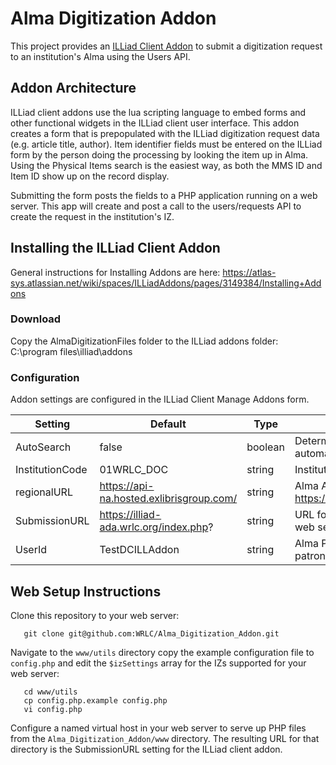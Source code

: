 # Alma Digitization Addon
This project provides an [ILLiad Client Addon](https://atlas-sys.atlassian.net/wiki/spaces/ILLiadAddons/pages/3149440/Client+Addons) to submit a digitization request to an institution's Alma using the Users API.

## Addon Architecture
ILLiad client addons use the lua scripting language to embed forms and other functional widgets in the ILLiad client user interface. This addon creates a form that is prepopulated with the ILLiad digitization request data (e.g. article title, author). Item identifier fields must be entered on the ILLiad form by the person doing the processing by looking the item up in Alma.  Using the Physical Items search is the easiest way, as both the MMS ID and Item ID show up on the record display.

Submitting the form posts the fields to a PHP application running on a web server. This app will create and post a call to the users/requests API to create the request in the institution's IZ.

## Installing the ILLiad Client Addon
General instructions for Installing Addons are here:
https://atlas-sys.atlassian.net/wiki/spaces/ILLiadAddons/pages/3149384/Installing+Addons

### Download
Copy the AlmaDigitizationFiles folder to the ILLiad addons folder: C:\program files\illiad\addons

### Configuration
Addon settings are configured in the ILLiad Client Manage Addons form.

| Setting | Default | Type | Description |
| ---- | ---- | ---- | ---- |
| AutoSearch | false | boolean | Determines whether or not the search should be done automatically when the request is opened. |
| InstitutionCode | 01WRLC_DOC | string | Institution Code for Alma. |
| regionalURL | https://api-na.hosted.exlibrisgroup.com/ | string | Alma API Regional URL. Sourced from table: https://developers.exlibrisgroup.com/alma/apis/#calling |
| SubmissionURL | https://illiad-ada.wrlc.org/index.php? | string | URL for website to handle request submissions (see web setup instructions) |
| UserId | TestDCILLAddon | string | Alma Primary ID for ILL lending patron in Alma (the patron which will receive all of the requests). |

## Web Setup Instructions

Clone this repository to your web server:
```
   git clone git@github.com:WRLC/Alma_Digitization_Addon.git
```
Navigate to the `www/utils` directory copy the example configuration file to `config.php` and edit the `$izSettings` array for the IZs supported for your web server:
```
   cd www/utils
   cp config.php.example config.php
   vi config.php
```
Configure a named virtual host in your web server to serve up PHP files from the `Alma_Digitization_Addon/www` directory. The resulting URL for that directory is the SubmissionURL setting for the ILLiad client addon.

